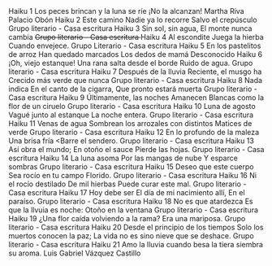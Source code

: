 <teiHeader>
  <titleStmt>
    <title>SELECCIÓN DE HAIKUS</title>
  </titleStmt>
  
  <text>
  <body>
  <div type="haikus">
          <lg type="haiku" n="1">
            <head>Haiku 1</head>
     <l>Los <interp type="character">peces</interp> brincan</l>
     <l>y <seg type='personification'>la luna se ríe</seg></l>
     <l>¡No la alcanzan!</l> 
    <bibl><author>Martha Riva Palacio Obón</author></bibl>
   </lg>
   <lg type="haiku" n="2">
     <head>Haiku 2</head>
        <l>Este camino</l>
        <l><seg type='metaphor'>Nadie ya lo recorre</l>
        <l>Salvo el crepúsculo</seg></l>
      <bibl><author>Grupo literario - Casa escritura</author></bibl>
    </lg>
    <lg type="haiku" n="3">
      <head>Haiku 3</head>
        <l>Sin sol, sin agua,</l>
        <l>El <geogFeat>monte</geogFeat> nunca cambia</l>
        <Del ocre al verde</l>
      <bibl><author>Grupo literario - Casa escritura</author></bibl>
     </lg>
     <lg type="haiku" n="4">
       <head>Haiku 4</head>
         <l>Al escondite</l>
         <l>Juega la hierba</l>
         <l><seg type='metaphor'>Cuando envejece.</seg></l>
       <bibl><author>Grupo Literario - Casa escritura</author></bibl>
    </lg>
    <lg type="haiku" n="5">
      <head>Haiku 5</head>
        <l>En los pastelitos de arroz</l>
        <l>Han quedado marcados</l>
        <l>Los dedos de <rs type=person>mamá</rs></l>
      <bibl><author>Desconocido</author></bibl>
    </lg>
    <lg type="haiku" n="6">
      <head>Haiku 6</head>
        <l><seg type='apostrophe'>¡Oh, viejo estanque!</seg></l>
        <l>Una <interp type="character">rana</interp> salta desde el borde</l>
        <l>Ruido de agua.</l>
      <bibl><author>Grupo literario - Casa escritura</author></bibl>
    </lg>
    <lg type="haiku" n="7">
      <head>Haiku 7</head>
        <l>Después de la lluvia</l>
        <l>Reciente, el musgo ha</l>
        <l>Crecido <seg type='hyperbole'>más verde que nunca</seg></l>
      <bibl><author>Grupo literario - Casa escritura</author></bibl>
    </lg>
    <lg type="haiku" n="8">
     <head>Haiku 8</head>
       <l>Nada indica</l>
       <l>En el canto de la <interp type="character">cigarra</interp>,</l>
       <l>Que pronto estará muerta</l>
     <bibl><author>Grupo literario - Casa escritura</author></bibl>
    </lg>
    <lg type="haiku" n="9">
      <head>Haiku 9</head>
        <l>Últimamente, las noches</l>
        <l>Amanecen</l>
        <l><seg type='simil'>Blancas como la flor de un ciruelo</seg></l>
      <bibl><author>Grupo literario - Casa escritura</author></bibl>
    </lg>
    <lg type="haiku" n="10">
      <head>Haiku 10</head>
        <l><interp type="character">Luna de agosto</interp></l>
        <l>Vagué junto al estanque</l>
        <l><seg type='hyperbole'>La noche entera.</seg></l>
      <bibl><author>Grupo literario - Casa escritura</author></bibl>
    </lg>
    <lg type="haiku" n="11">
      <head>Haiku 11</head>
        <l><seg type=’metaphor’>Venas de agua</seg></l>
        <l>Sombrean los <geogFeat>arrozales</geogFeat> con distintos</l>
        <l>Matices de verde</l>
      <bibl><author>Grupo literario - Casa escritura</author></bibl>
    </lg>
    <lg type="haiku" n="12">
      <head>Haiku 12</head>
        <l>En lo profundo de la maleza</l>
        <l>Una brisa fría</l>
        <l><<seg type=’metaphor’>Barre el sendero.</seg></l>
      <bibl><author>Grupo literario - Casa escritura</author></bibl>
    </lg>
    <lg type="haiku" n="13">
      <head>Haiku 13</head>
        <l>Así obra el mundo;</l>
        <l>En otoño el <interp type=”character”>sauce</interp></l>
        <l>Pierde las hojas.</l>
      <bibl><author>Grupo literario - Casa escritura</author></bibl>
    </lg>
    <lg type="haiku" n="14">
      <head>Haiku 14</head>
        <l>La <interp type=”character”>luna</interp> asoma</l>
        <l>Por las mangas de nube</l>
        <l>Y <seg type=’metaphor’>esparce sombras</seg></l>
      <bibl><author>Grupo literario - Casa escritura</author></bibl>
    </lg>
    <lg type="haiku" n="15">
      <head>Haiku 15</head>
        <l><seg type=’apostrophe’>Deseo que este cuerpo</seg></l>
        <l><seg type='metaphor'>Sea rocío en tu campo</seg></l>
        <l>Florido.</l>
      <bibl><author>Grupo literario - Casa escritura</author></bibl>
    </lg>
    <lg type="haiku" n="16">
      <head>Haiku 16</head>
        <l>Ni el rocío destilado</l>
        <l><seg type=’hyperbole’>De mil hierbas</seg></l>
        <l>Puede curar este mal.</l>
      <bibl><author>Grupo literario - Casa escritura</author></bibl>
    </lg>
    <lg type="haiku" n="17">
      <head>Haiku 17</head>
        <l>Hoy debe ser</l>
        <l>El día de mi nacimiento allí,</l>
        <l><seg type=’metaphor’>En el paraíso.</seg></l>
      <bibl><author>Grupo literario - Casa escritura</author></bibl>
    </lg>
    <lg type="haiku" n="18">
      <head>Haiku 18</head>
        <l>No es que atardezca</l>
        <l>Es que <seg type=’metaphor’>la llvuia es noche:</seg></l>
        <l><seg type=’metaphor’>Otoño en la ventana</seg></l>
      <bibl><author>Grupo literario - Casa escritura</author></bibl>
    </lg>
    <lg type="haiku" n="19">
      <head>Haiku 19</head>
        <l>¿Una flor caída</l>
        <l>volviendo a la rama?</l>
        <l><seg type=’metaphor’>Era una mariposa.</seg></l>
      <bibl><author>Grupo literario - Casa escritura</author></bibl>
    </lg>
    <lg type="haiku" n="20">
      <head>Haiku 20</head>
        <l><seg type=’hyperbole’>Desde el principio de los tiempos</seg></l>
        <l>Solo los muertos conocen la paz;</l>
        <l><seg type=’metaphor’>La vida no es sino nieve que se deshace.</seg></l>
      <bibl><author>Grupo literario - Casa escritura</author></bibl>
    </lg>
    <lg type="haiku" n="21">
      <head>Haiku 21</head>
        <l>Amo la lluvia</l>
        <l><seg type=’metaphor’>cuando besa la tiera</seg></l>
        <l><seg type=’metaphor’>siembra su aroma.</seg></l>
      <bibl><author>Luis Gabriel Vázquez Castillo</bibl></author>
    </lg>
    
   </div>
</body>
</text>
</TEI>
   
    
    
      
      
    
    
        
        
    
      
          
        
      


